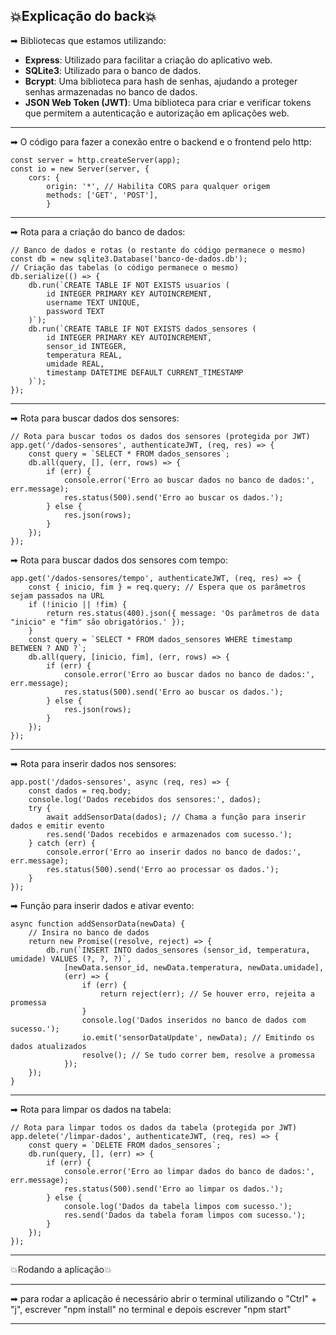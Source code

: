 💥Explicação do back💥
-----------------------------------------------------------------------------------------------------------------------------------------------------------------------------------------

➡ Bibliotecas que estamos utilizando:
- **Express**: Utilizado para facilitar a criação do aplicativo web.
- **SQLite3**: Utilizado para o banco de dados.
- **Bcrypt**: Uma biblioteca para hash de senhas, ajudando a proteger senhas armazenadas no banco de dados.
- **JSON Web Token (JWT)**: Uma biblioteca para criar e verificar tokens que permitem a autenticação e autorização em aplicações web.

-----------------------------------------------------------------------------------------------------------------------------------------------------------------------------------------

➡ O código para fazer a conexão entre o backend e o frontend pelo http:

	const server = http.createServer(app);
	const io = new Server(server, {
	    cors: {
	        origin: '*', // Habilita CORS para qualquer origem
	        methods: ['GET', 'POST'],
	        }

-----------------------------------------------------------------------------------------------------------------------------------------------------------------------------------------

➡ Rota para a criação do banco de dados:

	// Banco de dados e rotas (o restante do código permanece o mesmo)
	const db = new sqlite3.Database('banco-de-dados.db');
	// Criação das tabelas (o código permanece o mesmo)
	db.serialize(() => {
	    db.run(`CREATE TABLE IF NOT EXISTS usuarios (
	        id INTEGER PRIMARY KEY AUTOINCREMENT,
	        username TEXT UNIQUE,
	        password TEXT
	    )`);
	    db.run(`CREATE TABLE IF NOT EXISTS dados_sensores (
	        id INTEGER PRIMARY KEY AUTOINCREMENT,
	        sensor_id INTEGER,
	        temperatura REAL,
	        umidade REAL,
	        timestamp DATETIME DEFAULT CURRENT_TIMESTAMP
	    )`);
	});

----------------------------------------------------------------------------------------------------------------------------------------------------------------------------------------

➡ Rota para buscar dados dos sensores:

	// Rota para buscar todos os dados dos sensores (protegida por JWT)
	app.get('/dados-sensores', authenticateJWT, (req, res) => {
	    const query = `SELECT * FROM dados_sensores`;
	    db.all(query, [], (err, rows) => {
	        if (err) {
	            console.error('Erro ao buscar dados no banco de dados:', err.message);
	            res.status(500).send('Erro ao buscar os dados.');
	        } else {
	            res.json(rows);
	        }
	    });
	});

➡ Rota para buscar dados dos sensores com tempo:

	app.get('/dados-sensores/tempo', authenticateJWT, (req, res) => {
	    const { inicio, fim } = req.query; // Espera que os parâmetros sejam passados na URL
	    if (!inicio || !fim) {
	        return res.status(400).json({ message: 'Os parâmetros de data "inicio" e "fim" são obrigatórios.' });
	    }
	    const query = `SELECT * FROM dados_sensores WHERE timestamp BETWEEN ? AND ?`;
	    db.all(query, [inicio, fim], (err, rows) => {
	        if (err) {
	            console.error('Erro ao buscar dados no banco de dados:', err.message);
	            res.status(500).send('Erro ao buscar os dados.');
	        } else {
	            res.json(rows);
	        }
	    });
	});

-----------------------------------------------------------------------------------------------------------------------------------------------------------------------------------------

➡ Rota para inserir dados nos sensores:

	app.post('/dados-sensores', async (req, res) => {
	    const dados = req.body;
	    console.log('Dados recebidos dos sensores:', dados);
	    try {
	        await addSensorData(dados); // Chama a função para inserir dados e emitir evento
	        res.send('Dados recebidos e armazenados com sucesso.');
	    } catch (err) {
	        console.error('Erro ao inserir dados no banco de dados:', err.message);
	        res.status(500).send('Erro ao processar os dados.');
	    }
	});

 ➡ Função para inserir dados e ativar evento:

	async function addSensorData(newData) {
	    // Insira no banco de dados
	    return new Promise((resolve, reject) => {
	        db.run(`INSERT INTO dados_sensores (sensor_id, temperatura, umidade) VALUES (?, ?, ?)`,
	            [newData.sensor_id, newData.temperatura, newData.umidade],
	            (err) => {
	                if (err) {
	                    return reject(err); // Se houver erro, rejeita a promessa
	                }
	                console.log('Dados inseridos no banco de dados com sucesso.');
	                io.emit('sensorDataUpdate', newData); // Emitindo os dados atualizados
	                resolve(); // Se tudo correr bem, resolve a promessa
	            });
	    });
	}

----------------------------------------------------------------------------------------------------------------------------------------------------------------------------------------

➡ Rota para limpar os dados na tabela:

	// Rota para limpar todos os dados da tabela (protegida por JWT)
	app.delete('/limpar-dados', authenticateJWT, (req, res) => {
	    const query = `DELETE FROM dados_sensores`;
	    db.run(query, [], (err) => {
	        if (err) {
	            console.error('Erro ao limpar dados do banco de dados:', err.message);
	            res.status(500).send('Erro ao limpar os dados.');
	        } else {
	            console.log('Dados da tabela limpos com sucesso.');
	            res.send('Dados da tabela foram limpos com sucesso.');
	        }
	    });
	});

 ----------------------------------------------------------------------------------------------------------------------------------------------------------------------------------------

💥Rodando a aplicação💥
 
 ----------------------------------------------------------------------------------------------------------------------------------------------------------------------------------------
 ➡ para rodar a aplicação é necessário abrir o terminal utilizando o "Ctrl" + "j", escrever "npm install" no terminal e depois escrever "npm start"
 
 ----------------------------------------------------------------------------------------------------------------------------------------------------------------------------------------

